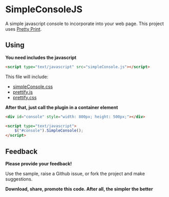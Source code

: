 SimpleConsoleJS
===============

A simple javascript console to incorporate into your web page.
This project uses [Pretty Print](http://google-code-prettify.googlecode.com/svn/trunk/README.html).

## Using

**You need includes the javascript**
```html
<script type="text/javascript" src="simpleConsole.js"></script>
```
This file will include:
* [simpleConsole.css](https://github.com/marciosalinodias/SimpleConsoleJS/blob/master/simpleConsole.css)
* [prettify.js](https://github.com/marciosalinodias/SimpleConsoleJS/blob/master/prettify.js)
* [prettify.css](https://github.com/marciosalinodias/SimpleConsoleJS/blob/master/prettify.css)

**After that, just call the plugin in a container element**
```html
<div id="console" style="width: 800px; height: 500px;"></div>

<script type="text/javascript">
	$("#console").SimpleConsole();
</script>
```

## Feedback

**Please provide your feedback!**

Use the sample, raise a Github issue, or fork the project and make suggestions.

**Download, share, promote this code. After all, the simpler the better**


